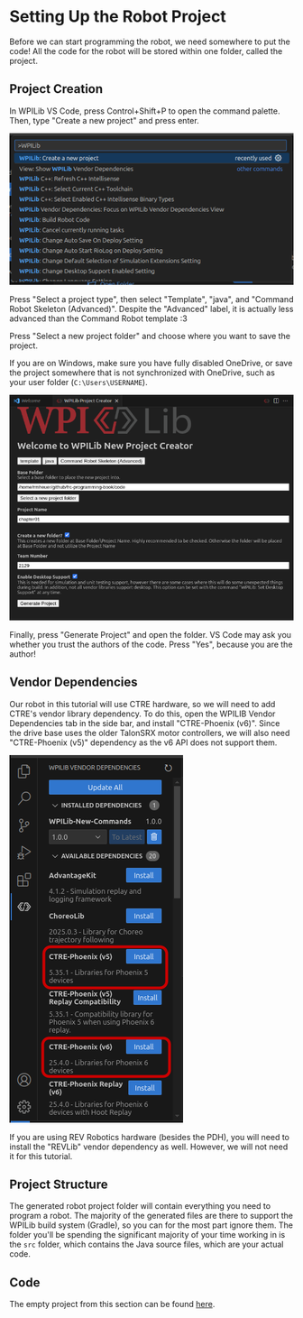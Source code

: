 # Setting Up the Robot Project

Before we can start programming the robot, we need somewhere to put the code!
All the code for the robot will be stored within one folder, called the project.

## Project Creation

In WPILib VS Code, press Control+Shift+P to open the command palette. Then, type
"Create a new project" and press enter.

![Command Palette](assets/ch1/command_palette.png)

Press "Select a project type", then select "Template", "java", and
"Command Robot Skeleton (Advanced)". Despite the "Advanced" label, it is actually
less advanced than the Command Robot template :3

Press "Select a new project folder" and choose where you want to save the project.

If you are on Windows, make sure you have fully disabled OneDrive, or save the
project somewhere that is not synchronized with OneDrive, such as your user
folder (`C:\Users\USERNAME`).

![WPILib New Project Creator](assets/ch1/new_project_creator.png)

Finally, press "Generate Project" and open the folder. VS Code may ask you
whether you trust the authors of the code. Press "Yes", because you are the
author!

## Vendor Dependencies

Our robot in this tutorial will use CTRE hardware, so we will need to add CTRE's
vendor library dependency. To do this, open the WPILIB Vendor Dependencies tab
in the side bar, and install "CTRE-Phoenix (v6)". Since the drive base uses
the older TalonSRX motor controllers, we will also need "CTRE-Phoenix (v5)"
dependency as the v6 API does not support them.

![Phoenix vendordeps in WPILIB Vendor Dependencies tab](assets/ch1/phoenix_vendordeps.png)

If you are using REV Robotics hardware (besides the PDH), you will need to
install the "REVLib" vendor dependency as well. However, we will not need it for
this tutorial.

## Project Structure

The generated robot project folder will contain everything you need to program a
robot. The majority of the generated files are there to support the WPILib build
system (Gradle), so you can for the most part ignore them. The folder you'll be
spending the significant majority of your time working in is the `src` folder,
which contains the Java source files, which are your actual code.

## Code

The empty project from this section can be found
[here](https://github.com/rmheuer/frc-programming-book/tree/main/code/chapter01).
